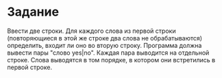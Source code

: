 # Задание
Ввести две строки. Для каждого слова из первой строки (повторяющиеся в этой же строке два слова не обрабатываются)
определить, входит ли оно во вторую строку. Программа должна вывести пары "слово yes|no". Каждая пара
выводится на отдельной строке. Слова выводятся в том порядке, в котором они встретились в первой строке.